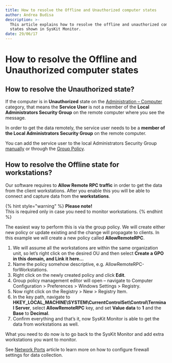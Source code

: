 ```yaml
---
title: How to resolve the Offline and Unauthorized computer states
author: Andrea Budisa
description: >-
  This article explains how to resolve the offline and unauthorized computer
  states shown in SysKit Monitor.
date: 29/06/17
---
```


# How to resolve the Offline and Unauthorized computer states

## How to resolve the Unauthorized state?

If the computer is in **Unauthorized** state on the [Administration – Computer](../get-to-know-syskit-monitor/administration/servers-and-groups.md) category, that means the **Service User** is not a member of the **Local Administrators Security Group** on the remote computer where you see the message.

In order to get the data remotely, the service user needs to be a **member of the Local Administrators Security Group** on the remote computer.

You can add the service user to the local Administrators Security Group [manually](../how-to/service-accounts/add-service-user-manually.md) or through the [Group Policy](../how-to/service-accounts/add-service-user-group-policy.md).

## How to resolve the Offline state for workstations?

Our software requires to **Allow Remote RPC traffic** in order to get the data from the client workstations. After you enable this you will be able to connect and capture data from the **workstations**.

{% hint style="warning" %}
**Please note!**  
This is required only in case you need to monitor workstations.
{% endhint %}

The easiest way to perform this is via the group policy. We will create either new policy or update existing and the change will propagate to clients. In this example we will create a new policy called **AllowRemoteRPC**.

1. We will assume all the workstations are within the same organization unit, so let’s right click on the desired OU and then select **Create a GPO in this domain, and Link it here…**
2. Name the policy somehow descriptive, e.g. AllowRemoteRPC-forWorkstations.
3. Right click on the newly created policy and click **Edit**.
4. Group policy management editor will open – navigate to Computer Configuration &gt; Preferences &gt; Windows Settings &gt; Registry.
5. Now right click on the Registry &gt; New &gt; Registry Item.
6. In the key path, navigate to **HKEY\_LOCAL\_MACHINE\SYSTEM\CurrentControlSet\Control\Terminal Server**, select **AllowRemoteRPC** key, and set **Value data** to **1** and the **Base** to **Decimal**.
7. Confirm everything and that’s it, now SysKit Monitor is able to get the data from workstations as well.

What you need to do now is to go back to the SysKit Monitor and add extra workstations you want to monitor.

See [Network Ports](network-ports.md) article to learn more on how to configure firewall settings for data collection.

